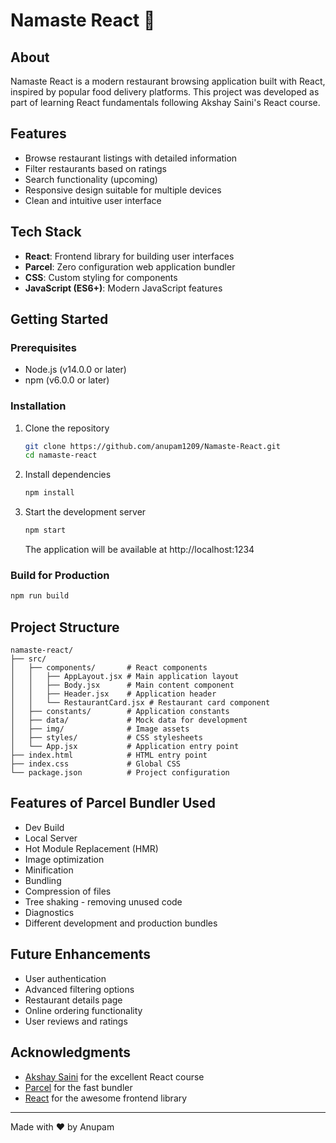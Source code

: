 # Namaste React 🚀

## About

Namaste React is a modern restaurant browsing application built with React, inspired by popular food delivery platforms. This project was developed as part of learning React fundamentals following Akshay Saini's React course.

## Features

- Browse restaurant listings with detailed information
- Filter restaurants based on ratings
- Search functionality (upcoming)
- Responsive design suitable for multiple devices
- Clean and intuitive user interface

## Tech Stack

- **React**: Frontend library for building user interfaces
- **Parcel**: Zero configuration web application bundler
- **CSS**: Custom styling for components
- **JavaScript (ES6+)**: Modern JavaScript features

## Getting Started

### Prerequisites

- Node.js (v14.0.0 or later)
- npm (v6.0.0 or later)

### Installation

1. Clone the repository

   ```bash
   git clone https://github.com/anupam1209/Namaste-React.git
   cd namaste-react
   ```

2. Install dependencies

   ```bash
   npm install
   ```

3. Start the development server
   ```bash
   npm start
   ```
   The application will be available at http://localhost:1234

### Build for Production

```bash
npm run build
```

## Project Structure

```
namaste-react/
├── src/
│   ├── components/       # React components
│   │   ├── AppLayout.jsx # Main application layout
│   │   ├── Body.jsx      # Main content component
│   │   ├── Header.jsx    # Application header
│   │   └── RestaurantCard.jsx # Restaurant card component
│   ├── constants/        # Application constants
│   ├── data/             # Mock data for development
│   ├── img/              # Image assets
│   ├── styles/           # CSS stylesheets
│   └── App.jsx           # Application entry point
├── index.html            # HTML entry point
├── index.css             # Global CSS
└── package.json          # Project configuration
```

## Features of Parcel Bundler Used

- Dev Build
- Local Server
- Hot Module Replacement (HMR)
- Image optimization
- Minification
- Bundling
- Compression of files
- Tree shaking - removing unused code
- Diagnostics
- Different development and production bundles

## Future Enhancements

- User authentication
- Advanced filtering options
- Restaurant details page
- Online ordering functionality
- User reviews and ratings

## Acknowledgments

- [Akshay Saini](https://github.com/akshaymarch7) for the excellent React course
- [Parcel](https://parceljs.org/) for the fast bundler
- [React](https://reactjs.org/) for the awesome frontend library

---

Made with ❤️ by Anupam
